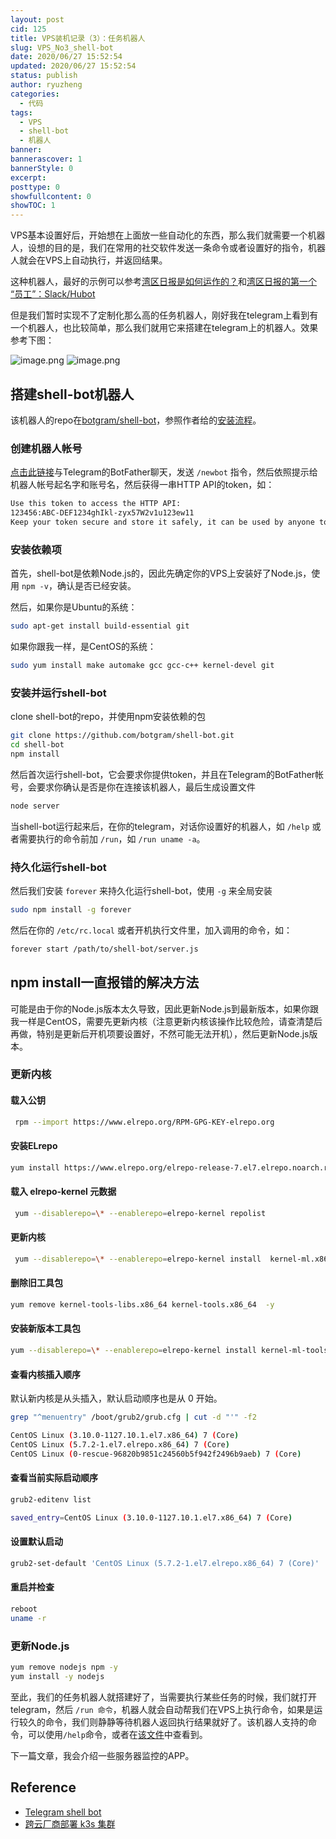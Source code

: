 ```yaml
---
layout: post
cid: 125
title: VPS装机记录（3）：任务机器人
slug: VPS_No3_shell-bot
date: 2020/06/27 15:52:54
updated: 2020/06/27 15:52:54
status: publish
author: ryuzheng
categories: 
  - 代码
tags: 
  - VPS
  - shell-bot
  - 机器人
banner: 
bannerascover: 1
bannerStyle: 0
excerpt: 
posttype: 0
showfullcontent: 0
showTOC: 1
---
```



VPS基本设置好后，开始想在上面放一些自动化的东西，那么我们就需要一个机器人，设想的目的是，我们在常用的社交软件发送一条命令或者设置好的指令，机器人就会在VPS上自动执行，并返回结果。

这种机器人，最好的示例可以参考[湾区日报是如何运作的？](./assets/shell-bot_1.png)和[湾区日报的第一个 “员工”：Slack/Hubot](./assets/shell-bot_2.png)

但是我们暂时实现不了定制化那么高的任务机器人，刚好我在telegram上看到有一个机器人，也比较简单，那么我们就用它来搭建在telegram上的机器人。效果参考下图：

![image.png](https://cdn.nlark.com/yuque/0/2020/png/109224/1593243396846-097602c8-7669-4cd8-a2ae-dd5c50a5e814.png#align=left&display=inline&height=296&margin=%5Bobject%20Object%5D&name=image.png&originHeight=591&originWidth=718&size=388133&status=done&style=none&width=359) ![image.png](https://cdn.nlark.com/yuque/0/2020/png/109224/1593243709454-84bd1e23-5788-4638-84d8-cdf05f0c8290.png#align=left&display=inline&height=337&margin=%5Bobject%20Object%5D&name=image.png&originHeight=673&originWidth=548&size=308854&status=done&style=none&width=274)

## 搭建shell-bot机器人

该机器人的repo在[botgram/shell-bot](https://github.com/botgram/shell-bot)，参照作者给的[安装流程](https://jmendeth.com/blog/telegram-shell-bot/)。

### 创建机器人帐号

[点击此链接](https://t.me/BotFather)与Telegram的BotFather聊天，发送 `/newbot` 指令，然后依照提示给机器人帐号起名字和账号名，然后获得一串HTTP API的token，如：

```bash
Use this token to access the HTTP API:
123456:ABC-DEF1234ghIkl-zyx57W2v1u123ew11
Keep your token secure and store it safely, it can be used by anyone to control your bot.
```

### 安装依赖项

首先，shell-bot是依赖Node.js的，因此先确定你的VPS上安装好了Node.js，使用 `npm -v`，确认是否已经安装。

然后，如果你是Ubuntu的系统：

```bash
sudo apt-get install build-essential git
```

如果你跟我一样，是CentOS的系统：

```bash
sudo yum install make automake gcc gcc-c++ kernel-devel git
```

### 安装并运行shell-bot

clone shell-bot的repo，并使用npm安装依赖的包

```bash
git clone https://github.com/botgram/shell-bot.git
cd shell-bot
npm install
```

然后首次运行shell-bot，它会要求你提供token，并且在Telegram的BotFather帐号，会要求你确认是否是你在连接该机器人，最后生成设置文件

```bash
node server
```

当shell-bot运行起来后，在你的telegram，对话你设置好的机器人，如 `/help` 或者需要执行的命令前加 `/run`，如 `/run uname -a`。

### 持久化运行shell-bot

然后我们安装 `forever` 来持久化运行shell-bot，使用 `-g` 来全局安装

```bash
sudo npm install -g forever
```

然后在你的 `/etc/rc.local` 或者开机执行文件里，加入调用的命令，如：

```bash
forever start /path/to/shell-bot/server.js
```

## npm install一直报错的解决方法
 
可能是由于你的Node.js版本太久导致，因此更新Node.js到最新版本，如果你跟我一样是CentOS，需要先更新内核（注意更新内核该操作比较危险，请查清楚后再做，特别是更新后开机项要设置好，不然可能无法开机），然后更新Node.js版本。

### 更新内核

#### 载入公钥

```bash
 rpm --import https://www.elrepo.org/RPM-GPG-KEY-elrepo.org
```

#### 安装ELrepo

```bash
yum install https://www.elrepo.org/elrepo-release-7.el7.elrepo.noarch.rpm # CentOS 7，其他版本不一样
```

#### 载入 elrepo-kernel 元数据

```bash
 yum --disablerepo=\* --enablerepo=elrepo-kernel repolist
```

#### 更新内核

```bash
 yum --disablerepo=\* --enablerepo=elrepo-kernel install  kernel-ml.x86_64  -y
```

#### 删除旧工具包

```bash
yum remove kernel-tools-libs.x86_64 kernel-tools.x86_64  -y
```

#### 安装新版本工具包

```bash
yum --disablerepo=\* --enablerepo=elrepo-kernel install kernel-ml-tools kernel-ml-devel kernel-ml-headers -y
```

#### 查看内核插入顺序

默认新内核是从头插入，默认启动顺序也是从 0 开始。

```bash
grep "^menuentry" /boot/grub2/grub.cfg | cut -d "'" -f2

CentOS Linux (3.10.0-1127.10.1.el7.x86_64) 7 (Core)
CentOS Linux (5.7.2-1.el7.elrepo.x86_64) 7 (Core)
CentOS Linux (0-rescue-96820b9851c24560b5f942f2496b9aeb) 7 (Core)
```

#### 查看当前实际启动顺序

```bash
grub2-editenv list

saved_entry=CentOS Linux (3.10.0-1127.10.1.el7.x86_64) 7 (Core)
```

#### 设置默认启动

```bash
grub2-set-default 'CentOS Linux (5.7.2-1.el7.elrepo.x86_64) 7 (Core)'
```

#### 重启并检查

```bash
reboot
uname -r
```

### 更新Node.js

```bash
yum remove nodejs npm -y
yum install -y nodejs
```

至此，我们的任务机器人就搭建好了，当需要执行某些任务的时候，我们就打开telegram，然后 `/run 命令`，机器人就会自动帮我们在VPS上执行命令，如果是运行较久的命令，我们则静静等待机器人返回执行结果就好了。该机器人支持的命令，可以使用`/help`命令，或者在[该文件](https://github.com/botgram/shell-bot/blob/master/commands.txt)中查看到。

下一篇文章，我会介绍一些服务器监控的APP。

## Reference

- [Telegram shell bot](https://jmendeth.com/blog/telegram-shell-bot/)
- [跨云厂商部署 k3s 集群](https://fuckcloudnative.io/posts/deploy-k3s-cross-public-cloud/#2-%E5%8D%87%E7%BA%A7%E5%86%85%E6%A0%B8)
